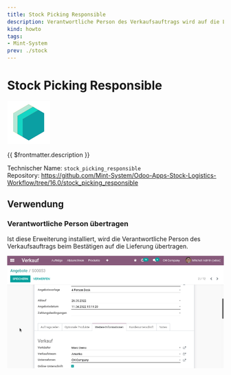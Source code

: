 ```yaml
---
title: Stock Picking Responsible
description: Verantwortliche Person des Verkaufsauftrags wird auf die Lieferung kopiert.
kind: howto
tags:
- Mint-System
prev: ./stock
---
```

# Stock Picking Responsible
![icon_oms_box](attachments/icons_odoo_mint_system.png)

{{ $frontmatter.description }}

Technischer Name: `stock_picking_responsible`\
Repository: <https://github.com/Mint-System/Odoo-Apps-Stock-Logistics-Workflow/tree/16.0/stock_picking_responsible>

## Verwendung

### Verantwortliche Person übertragen

Ist diese Erweiterung installiert, wird die Verantwortliche Person des Verkaufsauftrags beim Bestätigen auf die Lieferung übertragen.

![Stock Picking Responsible](attachments/Stock%20Picking%20Responsible.gif)
